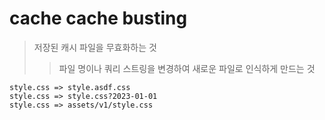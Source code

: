 # cache cache busting

> 저장된 캐시 파일을 무효화하는 것
>
> > 파일 명이나 쿼리 스트링을 변경하여 새로운 파일로 인식하게 만드는 것

```
style.css => style.asdf.css
style.css => style.css?2023-01-01
style.css => assets/v1/style.css
```
